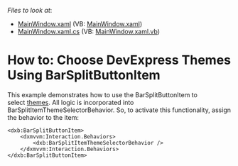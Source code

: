 <!-- default file list -->
*Files to look at*:

* [MainWindow.xaml](./CS/ThemeSplitButtontem/MainWindow.xaml) (VB: [MainWindow.xaml](./VB/ThemeSplitButtontem/MainWindow.xaml))
* [MainWindow.xaml.cs](./CS/ThemeSplitButtontem/MainWindow.xaml.cs) (VB: [MainWindow.xaml.vb](./VB/ThemeSplitButtontem/MainWindow.xaml.vb))
<!-- default file list end -->
# How to: Choose DevExpress Themes Using BarSplitButtonItem


<p>This example demonstrates how to use the BarSplitButtonItem to select <a href="https://documentation.devexpress.com/#WPF/CustomDocument7407">themes</a>. All logic is incorporated into BarSplitItemThemeSelectorBehavior. So, to activate this functionality, assign the behavior to the item:</p>


```xaml
<dxb:BarSplitButtonItem>
    <dxmvvm:Interaction.Behaviors>
        <dxb:BarSplitItemThemeSelectorBehavior />
    </dxmvvm:Interaction.Behaviors>
</dxb:BarSplitButtonItem>
```



<br/>


